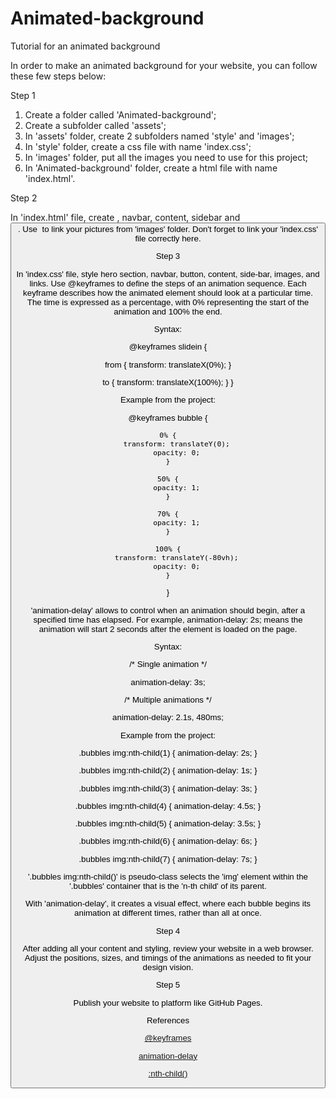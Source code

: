 # Animated-background
Tutorial for an animated background

In order to make an animated background for your website, you can follow these
few steps below:

Step 1
1. Create a folder called 'Animated-background';
2. Create a subfolder called 'assets';
3. In 'assets' folder, create 2 subfolders named 'style' and 'images';
4. In 'style' folder, create a css file with name 'index.css';
5. In 'images' folder, put all the images you need to use for this project;
6. In 'Animated-background' folder, create a html file with name 'index.html'.

Step 2

In 'index.html' file, create <body>, navbar, content, sidebar and <button>. Use
<img> to link your pictures from 'images' folder.
Don't forget to link your 'index.css' file correctly here.

Step 3

In 'index.css' file, style hero section, navbar, button, content, side-bar, 
images, and links.
Use @keyframes to define the steps of an animation sequence. Each keyframe 
describes how the animated element should look at a particular time. The time is 
expressed as a percentage, with 0% representing the start of the animation and 
100% the end.

Syntax:

@keyframes slidein {

  from {
    transform: translateX(0%);
  }

  to {
    transform: translateX(100%);
  }
}

Example from the project:

@keyframes bubble {

    0% {
        transform: translateY(0);
        opacity: 0;
    }

    50% {
        opacity: 1;
    }

    70% {
        opacity: 1;
    }

    100% {
        transform: translateY(-80vh);
        opacity: 0;
    }
}

'animation-delay' allows to control when an animation should begin, after a 
specified time has elapsed. For example, animation-delay: 2s; means the animation 
will start 2 seconds after the element is loaded on the page.

Syntax:

/* Single animation */

animation-delay: 3s;

/* Multiple animations */

animation-delay: 2.1s, 480ms;

Example from the project:

.bubbles img:nth-child(1) {
    animation-delay: 2s;
}

.bubbles img:nth-child(2) {
    animation-delay: 1s;
}

.bubbles img:nth-child(3) {
    animation-delay: 3s;
}

.bubbles img:nth-child(4) {
    animation-delay: 4.5s;
}

.bubbles img:nth-child(5) {
    animation-delay: 3.5s;
}

.bubbles img:nth-child(6) {
    animation-delay: 6s;
}

.bubbles img:nth-child(7) {
    animation-delay: 7s;
}

'.bubbles img:nth-child()' is pseudo-class selects the 'img' element within the 
'.bubbles' container that is the 'n-th child' of its parent.

With 'animation-delay', it creates a visual effect, where each bubble begins 
its animation at different times, rather than all at once. 

Step 4

After adding all your content and styling, review your website in a web browser. 
Adjust the positions, sizes, and timings of the animations as needed to fit your 
design vision.

Step 5

Publish your website to platform like GitHub Pages.


References

[@keyframes](https://developer.mozilla.org/en-US/docs/Web/CSS/@keyframes)

[animation-delay](https://developer.mozilla.org/en-US/docs/Web/CSS/animation-delay)

[:nth-child()](https://developer.mozilla.org/en-US/docs/Web/CSS/:nth-child)
